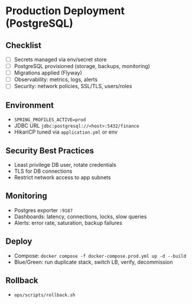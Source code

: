 # Production Deployment (PostgreSQL)

## Checklist
- [ ] Secrets managed via env/secret store
- [ ] PostgreSQL provisioned (storage, backups, monitoring)
- [ ] Migrations applied (Flyway)
- [ ] Observability: metrics, logs, alerts
- [ ] Security: network policies, SSL/TLS, users/roles

## Environment
- `SPRING_PROFILES_ACTIVE=prod`
- JDBC URL `jdbc:postgresql://<host>:5432/finance`
- HikariCP tuned via `application.yml` or env

## Security Best Practices
- Least privilege DB user, rotate credentials
- TLS for DB connections
- Restrict network access to app subnets

## Monitoring
- Postgres exporter `:9187`
- Dashboards: latency, connections, locks, slow queries
- Alerts: error rate, saturation, backup failures

## Deploy
- Compose: `docker compose -f docker-compose.prod.yml up -d --build`
- Blue/Green: run duplicate stack, switch LB, verify, decommission

## Rollback
- `ops/scripts/rollback.sh`
